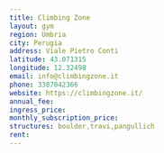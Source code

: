 ```yaml
---
title: Climbing Zone
layout: gym
region: Umbria
city: Perugia
address: Viale Pietro Conti
latitude: 43.071315
longitude: 12.32498
email: info@climbingzone.it
phone: 3387042366
website: https://climbingzone.it/
annual_fee: 
ingress_price: 
monthly_subscription_price: 
structures: boulder,travi,pangullich
rent: 
---
```



